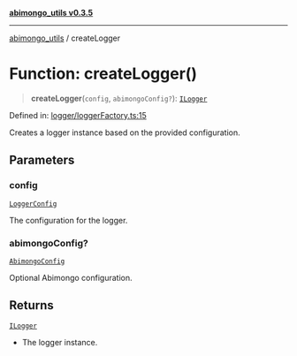[**abimongo_utils v0.3.5**](../README.md)

***

[abimongo_utils](../README.md) / createLogger

# Function: createLogger()

> **createLogger**(`config`, `abimongoConfig?`): [`ILogger`](../interfaces/ILogger.md)

Defined in: [logger/loggerFactory.ts:15](https://github.com/NodEm9/abimongo_utils/blob/62e08380578108b0497622fb9a13efb3beac383a/src/logger/loggerFactory.ts#L15)

Creates a logger instance based on the provided configuration.

## Parameters

### config

[`LoggerConfig`](../interfaces/LoggerConfig.md)

The configuration for the logger.

### abimongoConfig?

[`AbimongoConfig`](../type-aliases/AbimongoConfig.md)

Optional Abimongo configuration.

## Returns

[`ILogger`](../interfaces/ILogger.md)

- The logger instance.
